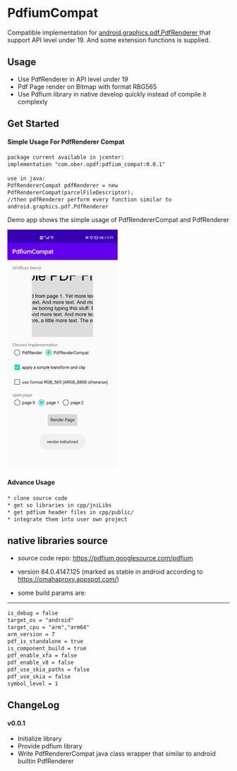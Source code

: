 # PdfiumCompat
Compatible implementation for [ android.graphics.pdf.PdfRenderer ]( https://developer.android.com/reference/android/graphics/pdf/PdfRenderer ) that support API level under 19. And some extension functions is supplied.

## Usage
 * Use PdfRenderer in API level under 19
 * Pdf Page render on Bitmap with format RBG565
 * Use Pdfium library in native develop quickly instead of compile it complexly 

## Get Started
  #### Simple Usage For PdfRenderer Compat
    package current available in jcenter:
    implementation "com.ober.opdf:pdfium_compat:0.0.1"
    
    use in java:
    PdfRendererCompat pdfRenderer = new PdfRendererCompat(parcelFileDescriptor);
    //then pdfRenderer perform every function similar to android.graphics.pdf.PdfRenderer
  
  Demo app shows the simple usage of PdfRendererCompat and PdfRenderer
  
  <img src="https://github.com/Zhang0o/AndroidPdfiumCompat/blob/master/demo_screenshot.png" width="250"/>
  
  
  #### Advance Usage
    * clone source code
    * get so libraries in cpp/jniLibs
    * get pdfium header files in cpp/public/
    * integrate them into user own project

## native libraries source

  * source code repo: https://pdfium.googlesource.com/pdfium
  
  * version 84.0.4147.125	(marked as stable in android according to https://omahaproxy.appspot.com/)
  
  * some build params are:
  -----
    is_debug = false
    target_os = "android"
    target_cpu = "arm","arm64"
    arm_version = 7
    pdf_is_standalone = true
    is_component_build = true
    pdf_enable_xfa = false
    pdf_enable_v8 = false
    pdf_use_skia_paths = false
    pdf_use_skia = false
    symbol_level = 1
 
## ChangeLog
  #### v0.0.1
   * Initialize library
   * Provide pdfium library 
   * Write PdfRendererCompat java class wrapper that similar to android builtin PdfRenderer
    
